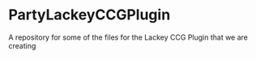 # PartyLackeyCCGPlugin
A repository for some of the files for the Lackey CCG Plugin that we are creating
